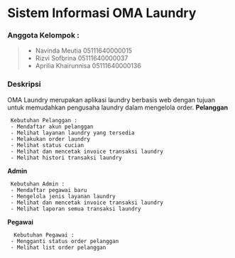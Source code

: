# Sistem Informasi OMA Laundry

### Anggota Kelompok :

> - Navinda Meutia 05111640000015
> - Rizvi Sofbrina 05111640000037
> - Aprilia Khairunnisa 05111640000136


### Deskripsi
OMA Laundry merupakan aplikasi laundry berbasis web dengan tujuan untuk memudahkan pengusaha laundry dalam mengelola order.
**Pelanggan**
```
 Kebutuhan Pelanggan :
 - Mendaftar akun pelanggan
 - Melihat layanan laundry yang tersedia
 - Melakukan order laundry
 - Melihat status cucian
 - Melihat dan mencetak invoice transaksi laundry
 - Melihat histori transaksi laundry
```
**Admin**
```
 Kebutuhan Admin :
 - Mendaftar pegawai baru
 - Mengelola jenis layanan laundry
 - Melihat dan mencetak invoice transaksi laundry
 - Melihat laporan semua transaksi laundry
```
**Pegawai**
``` 
  Kebutuhan Pegawai :
 - Mengganti status order pelanggan
 - Melihat list order pelanggan

```
